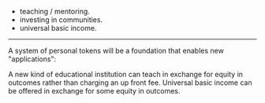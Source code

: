 - teaching / mentoring.
- investing in communities.
- universal basic income.

---

A system of personal tokens will be a foundation that enables new "applications":

A new kind of educational institution can teach in exchange for equity in outcomes rather than charging an up front fee. Universal basic income can be offered in exchange for some equity in outcomes. 


